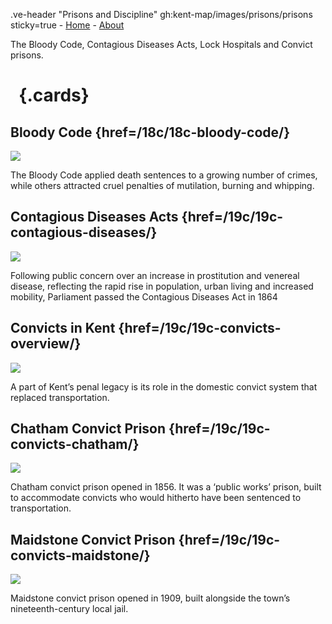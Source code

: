 .ve-header "Prisons and Discipline" gh:kent-map/images/prisons/prisons sticky=true
    - [Home](/)
    - [About](/about)

The Bloody Code, Contagious Diseases Acts, Lock Hospitals and Convict prisons.

# &nbsp; {.cards}

## Bloody Code {href=/18c/18c-bloody-code/}

![](https://iiif.juncture-digital.org/thumbnail?url=https://raw.githubusercontent.com/kent-map/kent/main/18c/images/1U8A1283-01.jpeg)

The Bloody Code applied death sentences to a growing number of crimes, while others attracted cruel penalties of mutilation, burning and whipping.

## Contagious Diseases Acts {href=/19c/19c-contagious-diseases/}

![](https://iiif.juncture-digital.org/thumbnail?url=https://upload.wikimedia.org/wikipedia/commons/f/ff/A_drunken_man_surrounded_by_women_in_a_dingy_alehouse._Litho_Wellcome_V0019393.jpg)

Following public concern over an increase in prostitution and venereal disease, reflecting the rapid rise in population, urban living and increased mobility, Parliament passed the Contagious Diseases Act in 1864

## Convicts in Kent {href=/19c/19c-convicts-overview/}

![](https://iiif.juncture-digital.org/thumbnail?url=https://stor.artstor.org/stor/8b87d15d-5d86-4784-ab72-8dad919689c2)

A part of Kent’s penal legacy is its role in the domestic convict system that replaced transportation.

## Chatham Convict Prison {href=/19c/19c-convicts-chatham/}

![](https://iiif.juncture-digital.org/thumbnail?url=https://stor.artstor.org/stor/9e1c76ab-77fc-46cb-b9d9-a86944d21f0c)

Chatham convict prison opened in 1856. It was a ‘public works’ prison, built to accommodate convicts who would hitherto have been sentenced to transportation.

## Maidstone Convict Prison {href=/19c/19c-convicts-maidstone/}

![](https://iiif.juncture-digital.org/thumbnail?url=https://stor.artstor.org/stor/21af9984-a677-4747-b491-d5b18f8bbe3d)

Maidstone convict prison opened in 1909, built alongside the town’s nineteenth-century local jail.
